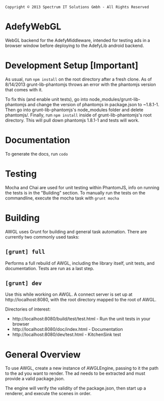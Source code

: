     Copyright © 2013 Spectrum IT Solutions Gmbh - All Rights Reserved

AdefyWebGL
=======

WebGL backend for the AdefyMiddleware, intended for testing ads in a browser
window before deploying to the AdefyLib android backend.

Development Setup [Important]
=============================
As usual, run `npm install` on the root directory after a fresh clone. As of 8/14/2013 grunt-lib-phantomjs throws an error with the phantomjs version that comes with it.

To fix this (and enable unit tests), go into node_modules/grunt-lib-phantomjs and change the version of phantomjs in package.json to ~1.8.1-1. Then go into grunt-lib-phantomjs's node_modules folder and delete phantomjs/. Finally, run `npm install` inside of grunt-lib-phantomjs's root directory. This will pull down phantomjs 1.8.1-1 and tests will work.

Documentation
=============
To generate the docs, run `codo`

Testing
=======
Mocha and Chai are used for unit testing within PhantomJS, info on running the tests is in the "Building" section. To manually run the tests on the commandline, execute the mocha task with `grunt mocha`

Building
========
AWGL uses Grunt for building and general task automation. There are currently two commonly used tasks:

`[grunt] full`
------------
Performs a full rebuild of AWGL, including the library itself, unit tests, and documentation. Tests are run as a last step.

`[grunt] dev`
-----------
Use this while working on AWGL. A connect server is set up at http://localhost:8080, with the root directory mapped to the root of AWGL.

Directories of interest:

* http://localhost:8080/build/test/test.html - Run the unit tests in your browser
* http://localhost:8080/doc/index.html - Documentation
* http://localhost:8080/dev/test.html - KitchenSink test

General Overview
================
To use AWGL, create a new instance of AWGLEngine, passing to it the path to the ad you want to render. The ad needs to be extracted and must provide a valid package.json.

The engine will verify the validity of the package.json, then start up a renderer, and execute the scenes in order.

